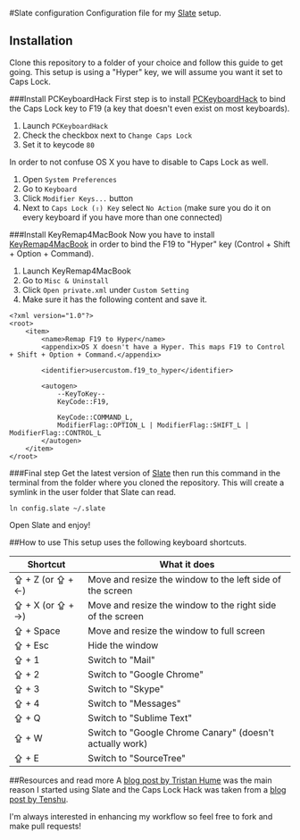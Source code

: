 #Slate configuration
Configuration file for my [Slate](https://github.com/jigish/slate) setup.

## Installation
Clone this repository to a folder of your choice and follow this guide to get going. This setup is using a "Hyper" key, we will assume you want it set to Caps Lock.

###Install PCKeyboardHack
First step is to install [PCKeyboardHack](https://pqrs.org/macosx/keyremap4macbook/pckeyboardhack.html.en) to bind the Caps Lock key to F19 (a key that doesn't even exist on most keyboards).

1. Launch `PCKeyboardHack`
2. Check the checkbox next to `Change Caps Lock`
3. Set it to keycode `80`

In order to not confuse OS X you have to disable to Caps Lock as well.

1. Open `System Preferences`
2. Go to `Keyboard`
3. Click `Modifier Keys...` button
4. Next to `Caps Lock (⇪) Key` select `No Action` (make sure you do it on every keyboard if you have more than one connected)

###Install KeyRemap4MacBook
Now you have to install [KeyRemap4MacBook](https://pqrs.org/macosx/keyremap4macbook/) in order to bind the F19 to "Hyper" key (Control + Shift + Option + Command).

1. Launch KeyRemap4MacBook
2. Go to `Misc & Uninstall`
3. Click `Open private.xml` under `Custom Setting`
4. Make sure it has the following content and save it.

````
<?xml version="1.0"?>
<root>
    <item>
        <name>Remap F19 to Hyper</name>
        <appendix>OS X doesn't have a Hyper. This maps F19 to Control + Shift + Option + Command.</appendix>

        <identifier>usercustom.f19_to_hyper</identifier>

        <autogen>
            --KeyToKey--
            KeyCode::F19,

            KeyCode::COMMAND_L,
            ModifierFlag::OPTION_L | ModifierFlag::SHIFT_L | ModifierFlag::CONTROL_L
        </autogen>
    </item>
</root>
````

###Final step
Get the latest version of [Slate](https://github.com/jigish/slate) then run this command in the terminal from the folder where you cloned the repository. This will create a symlink in the user folder that Slate can read.

`ln config.slate ~/.slate`

Open Slate and enjoy!

##How to use
This setup uses the following keyboard shortcuts.

Shortcut | What it does
---|---
⇪ + Z (or ⇪ + ←)|Move and resize the window to the left side of the screen
⇪ + X (or ⇪ + →)|Move and resize the window to the right side of the screen
⇪ + Space|Move and resize the window to full screen
⇪ + Esc|Hide the window
⇪ + 1|Switch to "Mail"
⇪ + 2|Switch to "Google Chrome"
⇪ + 3|Switch to "Skype"
⇪ + 4|Switch to "Messages"
⇪ + Q|Switch to "Sublime Text"
⇪ + W|Switch to "Google Chrome Canary" (doesn't actually work)
⇪ + E|Switch to "SourceTree"

##Resources and read more
A [blog post by Tristan Hume](http://thume.ca/howto/2012/11/19/using-slate/) was the main reason I started using Slate and the Caps Lock Hack was taken from a [blog post by Tenshu](http://www.tenshu.net/2012/11/using-caps-lock-as-new-modifier-key-in.html).

I'm always interested in enhancing my workflow so feel free to fork and make pull requests!